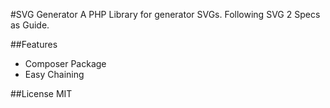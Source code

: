 #SVG Generator
A PHP Library for generator SVGs. 
Following SVG 2 Specs as Guide.

##Features
- Composer Package
- Easy Chaining

##License
MIT
